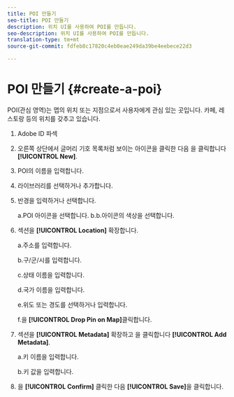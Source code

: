 ```yaml
---
title: POI 만들기
seo-title: POI 만들기
description: 위치 UI를 사용하여 POI를 만듭니다.
seo-description: 위치 UI를 사용하여 POI를 만듭니다.
translation-type: tm+mt
source-git-commit: fdfeb8c17820c4eb0eae249da39be4eebece22d3

---
```



# POI 만들기 {#create-a-poi}

POI(관심 영역)는 맵의 위치 또는 지점으로서 사용자에게 관심 있는 곳입니다. 카페, 레스토랑 등의 위치를 갖추고 있습니다.

1. Adobe ID 파섹
2. 오른쪽 상단에서 글머리 기호 목록처럼 보이는 아이콘을 클릭한 다음 을 클릭합니다 **[!UICONTROL New]**.
3. POI의 이름을 입력합니다.
4. 라이브러리를 선택하거나 추가합니다.
5. 반경을 입력하거나 선택합니다.

   a.POI 아이콘을 선택합니다.
b.b.아이콘의 색상을 선택합니다.

6. 섹션을 **[!UICONTROL Location]** 확장합니다.

   a.주소를 입력합니다.

   b.구/군/시를 입력합니다.

   c.상태 이름을 입력합니다.

   d.국가 이름을 입력합니다.

   e.위도 또는 경도를 선택하거나 입력합니다.

   f.을 **[!UICONTROL Drop Pin on Map]**&#x200B;클릭합니다.

7. 섹션을 **[!UICONTROL Metadata]** 확장하고 을 클릭합니다 **[!UICONTROL Add Metadata]**.

   a.키 이름을 입력합니다.

   b.키 값을 입력합니다.

8. 을 **[!UICONTROL Confirm]** 클릭한 다음 **[!UICONTROL  Save]**&#x200B;을 클릭합니다.